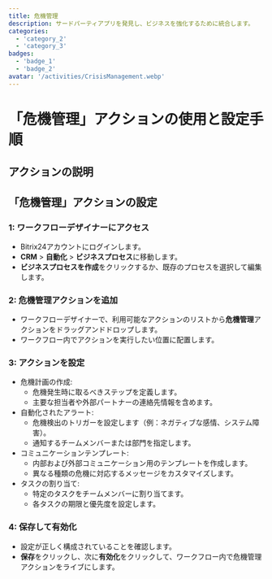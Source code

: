 ```yaml
---
title: 危機管理
description: サードパーティアプリを発見し、ビジネスを強化するために統合します。
categories: 
  - 'category_2'
  - 'category_3'
badges: 
  - 'badge_1'
  - 'badge_2'
avatar: '/activities/CrisisManagement.webp'
---
```

# 「危機管理」アクションの使用と設定手順

## アクションの説明

## **「危機管理」アクションの設定**

### 1: ワークフローデザイナーにアクセス
- Bitrix24アカウントにログインします。
- **CRM** > **自動化** > **ビジネスプロセス**に移動します。
- **ビジネスプロセスを作成**をクリックするか、既存のプロセスを選択して編集します。

### 2: 危機管理アクションを追加
- ワークフローデザイナーで、利用可能なアクションのリストから**危機管理**アクションをドラッグアンドドロップします。
- ワークフロー内でアクションを実行したい位置に配置します。

### 3: アクションを設定
- 危機計画の作成:
  - 危機発生時に取るべきステップを定義します。
  - 主要な担当者や外部パートナーの連絡先情報を含めます。
- 自動化されたアラート:
  - 危機検出のトリガーを設定します（例：ネガティブな感情、システム障害）。
  - 通知するチームメンバーまたは部門を指定します。
- コミュニケーションテンプレート:
  - 内部および外部コミュニケーション用のテンプレートを作成します。
  - 異なる種類の危機に対応するメッセージをカスタマイズします。
- タスクの割り当て:
  - 特定のタスクをチームメンバーに割り当てます。
  - 各タスクの期限と優先度を設定します。

### 4: 保存して有効化
- 設定が正しく構成されていることを確認します。
- **保存**をクリックし、次に**有効化**をクリックして、ワークフロー内で危機管理アクションをライブにします。